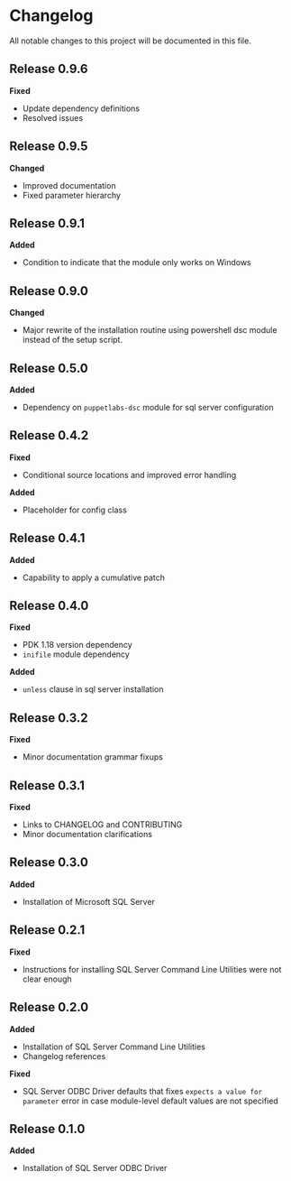 # Changelog

All notable changes to this project will be documented in this file.

## Release 0.9.6

**Fixed**

* Update dependency definitions
* Resolved issues

## Release 0.9.5

**Changed**

* Improved documentation
* Fixed parameter hierarchy

## Release 0.9.1

**Added**

* Condition to indicate that the module only works on Windows

## Release 0.9.0

**Changed**

* Major rewrite of the installation routine using powershell dsc
module instead of the setup script.

## Release 0.5.0

**Added**

* Dependency on `puppetlabs-dsc` module for sql server configuration

## Release 0.4.2

**Fixed**

* Conditional source locations and improved error handling

**Added**

* Placeholder for config class

## Release 0.4.1

**Added**

* Capability to apply a cumulative patch

## Release 0.4.0

**Fixed**

* PDK 1.18 version dependency
* `inifile` module dependency

**Added**

* `unless` clause in sql server installation

## Release 0.3.2

**Fixed**

* Minor documentation grammar fixups

## Release 0.3.1

**Fixed**

* Links to CHANGELOG and CONTRIBUTING
* Minor documentation clarifications

## Release 0.3.0

**Added**

* Installation of Microsoft SQL Server

## Release 0.2.1

**Fixed**

* Instructions for installing SQL Server Command Line Utilities were not clear enough

## Release 0.2.0

**Added**

* Installation of SQL Server Command Line Utilities
* Changelog references

**Fixed**

* SQL Server ODBC Driver defaults that fixes `expects a value for parameter` error in case module-level default values are not specified

## Release 0.1.0

**Added**

* Installation of SQL Server ODBC Driver
